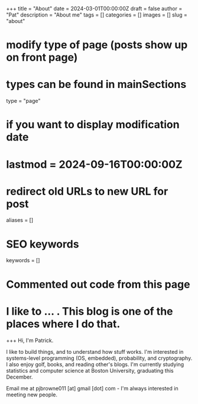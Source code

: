 +++
title = "About"
date = 2024-03-01T00:00:00Z
draft = false
author = "Pat"
description = "About me"
tags = []
categories = []
images = []
slug = "about"

# modify type of page (posts show up on front page)
# types can be found in mainSections
type = "page"

# if you want to display modification date
# lastmod = 2024-09-16T00:00:00Z

# redirect old URLs to new URL for post
aliases = []

# SEO keywords
keywords = []

# Commented out code from this page
# 
# I like to ... . This blog is one of the places where I do that.
+++
Hi, I'm Patrick.

I like to build things, and to understand how stuff works. I'm interested in
systems-level programming (OS, embedded), probability, and cryptography. I also
enjoy golf, books, and reading other's blogs. I'm currently studying statistics
and computer science at Boston University, graduating this December.

Email me at pjbrowne011 [at] gmail [dot] com - I'm always interested in meeting
new people.
